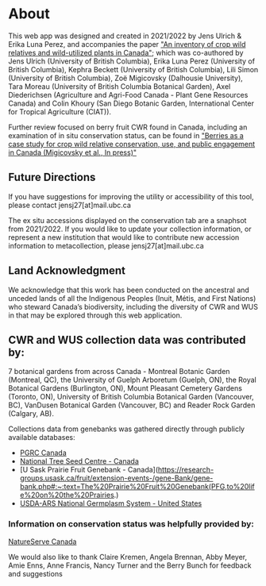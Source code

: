 # About
This web app was designed and created in 2021/2022 by Jens Ulrich & Erika Luna Perez, and accompanies the paper ["An inventory of crop wild relatives and wild-utilized plants in Canada"](https://doi.org/10.1002/csc2.20807); which was co-authored by Jens Ulrich (University of British Columbia), Erika Luna Perez (University of British Columbia), Kephra Beckett (University of British Columbia), Lili Simon (University of British Columbia), Zoë Migicovsky (Dalhousie University), Tara Moreau (University of British Columbia Botanical Garden), Axel Diederichsen (Agriculture and Agri-Food Canada - Plant Gene Resources Canada) and Colin Khoury (San Diego Botanic Garden, International Center for Tropical Agriculture (CIAT)).

Further review focused on berry fruit CWR found in Canada, including an examination of in situ conservation status, can be found in ["Berries as a case study for crop wild relative conservation, use, and public engagement in Canada (Migicovsky et al., In press)"]()

## Future Directions
If you have suggestions for improving the utility or accessibility of this tool, please contact jensj27[at]mail.ubc.ca

The ex situ accessions displayed on the conservation tab are a snaphsot from 2021/2022. If you would like to update your collection information, or represent a new institution that would like to contribute new accession information to metacollection, please jensj27[at]mail.ubc.ca 

## Land Acknowledgment

We acknowledge that this work has been conducted on the ancestral and unceded lands of all the Indigenous Peoples (Inuit, Métis, and First Nations) who steward Canada’s biodiversity, including the diversity of CWR and WUS in that may be explored through this web application. 

## CWR and WUS collection data was contributed by: 
7 botanical gardens from across Canada - Montreal Botanic Garden (Montreal, QC), the University of Guelph Arboretum (Guelph, ON), the Royal Botanical Gardens (Burlington, ON), Mount Pleasant Cemetery Gardens (Toronto, ON), University of British Columbia Botanical Garden (Vancouver, BC), VanDusen Botanical Garden (Vancouver, BC) and Reader Rock Garden (Calgary, AB).

Collections data from genebanks was gathered directly through publicly available databases: 
* [PGRC Canada](https://pgrc-rpc.agr.gc.ca/gringlobal/landing)
* [National Tree Seed Centre - Canada](https://www.nrcan.gc.ca/science-and-data/research-centres-and-labs/forestry-research-centres/atlantic-forestry-centre/national-tree-seed-centre/13449)
* [U Sask Prairie Fruit Genebank - Canada](https://research-groups.usask.ca/fruit/extension-events-/gene-Bank/gene-bank.php#:~:text=The%20Prairie%20Fruit%20Genebank(PFG,to%20life%20on%20the%20Prairies.)
* [USDA-ARS National Germplasm System - United States](https://npgsweb.ars-grin.gov/gringlobal/taxon/taxonomysearchcwr)

### Information on conservation status was helpfully provided by:
[NatureServe Canada](https://www.natureserve.org/)

We would also like to thank Claire Kremen, Angela Brennan, Abby Meyer, Amie Enns, Anne Francis, Nancy Turner and the Berry Bunch for feedback and suggestions